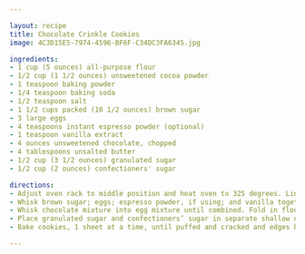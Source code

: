 ```yaml
---

layout: recipe
title: Chocolate Crinkle Cookies
image: 4C3D15E5-7974-4596-BF6F-C34DC3FA6345.jpg

ingredients:
- 1 cup (5 ounces) all-purpose flour
- 1/2 cup (1 1/2 ounces) unsweetened cocoa powder
- 1 teaspoon baking powder
- 1/4 teaspoon baking soda
- 1/2 teaspoon salt
- 1 1/2 cups packed (10 1/2 ounces) brown sugar
- 3 large eggs
- 4 teaspoons instant espresso powder (optional)
- 1 teaspoon vanilla extract
- 4 ounces unsweetened chocolate, chopped
- 4 tablespoons unsalted butter
- 1/2 cup (3 1/2 ounces) granulated sugar
- 1/2 cup (2 ounces) confectioners' sugar

directions:
- Adjust oven rack to middle position and heat oven to 325 degrees. Line 2 baking sheets with parchment paper. Whisk flour, cocoa, baking powder, baking soda, and salt together in bowl.
- Whisk brown sugar; eggs; espresso powder, if using; and vanilla together in large bowl. Combine chocolate and butter in bowl and microwave at 50 percent power, stirring occasionally, until melted, 2 to 3 minutes.
- Whisk chocolate mixture into egg mixture until combined. Fold in flour mixture until no dry streaks remain. Let dough sit at room temperature for 10 minutes.
- Place granulated sugar and confectioners’ sugar in separate shallow dishes. Working with 2 tablespoons dough (or use a number 30 scoop) at a time, roll into balls. Drop dough balls directly into granulated sugar and roll to coat. Transfer dough balls to confectioners’ sugar and roll to coat evenly. Evenly space dough balls on prepared sheets, 11 per sheet.
- Bake cookies, 1 sheet at a time, until puffed and cracked and edges have begun to set but centers are still soft (cookies will look raw between cracks and seem underdone), about 12 minutes, rotating sheet halfway through baking. Let cool completely on sheet before serving.

---
```


